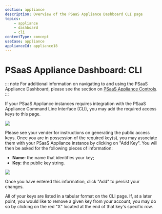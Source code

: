 ```yaml
---
section: appliance
description: Overview of the PSaaS Appliance Dashboard CLI page
topics:
    - appliance
    - dashboard
    - cli
contentType: concept
useCase: appliance
applianceId: appliance18
---
```


# PSaaS Appliance Dashboard: CLI

::: note
  For additional information on navigating to and using the PSaaS Appliance Dashboard, please see the section on [PSaaS Appliance Controls](/appliance/customer-hosted/dashboard#appliance-controls).
:::

If your PSaaS Appliance instances requires integration with the PSaaS Appliance Command Line Interface (CLI), you may add the required access keys to this page.

![](/media/articles/appliance/dashboard/cli-keys.png)

Please see your vender for instructions on generating the public access keys. Once you are in possession of the required key(s), you may associate them with your PSaaS Appliance instance by clicking on "Add Key". You will then be asked for the following pieces of information:

* **Name**: the name that identifies your key;
* **Key**: the public key string.

![](/media/articles/appliance/dashboard/cli-keys-add.png)

Once you have entered this information, click "Add" to persist your changes.

All of your keys are listed in a tabular format on the CLI page. If, at a later point, you would like to remove a given key from your account, you may do so by clicking on the red "X" located at the end of that key's specific row.
